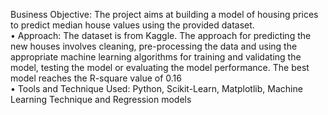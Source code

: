 Business Objective: The project aims at building a model of housing prices to predict median house 
values using the provided dataset.  
• Approach: The dataset is from Kaggle. The approach for predicting the new houses involves cleaning, 
pre-processing the data and using the appropriate machine learning algorithms for training and validating 
the model, testing the model or evaluating the model performance. The best model reaches the R-square 
value of 0.16  
• Tools and Technique Used: Python, Scikit-Learn, Matplotlib, Machine Learning Technique and Regression models
